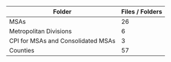 | Folder                             |   Files / Folders |
|------------------------------------|-------------------|
| MSAs                               |                26 |
| Metropolitan Divisions             |                 6 |
| CPI for MSAs and Consolidated MSAs |                 3 |
| Counties                           |                57 |